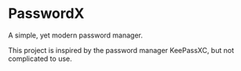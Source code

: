 # PasswordX
A simple, yet modern password manager.

This project is inspired by the password manager KeePassXC, but not complicated to use.
